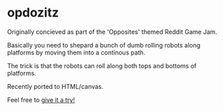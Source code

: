 # opdozitz

Originally concieved as part of the 'Opposites' themed Reddit Game Jam.

Basically you need to shepard a bunch of dumb rolling robots along platforms by moving them into a continous path.

The trick is that the robots can roll along both tops and bottoms of platforms.

Recently ported to HTML/canvas.

Feel free to [give it a try!](http://ponderousmad.com/opdozitz/game.html)
